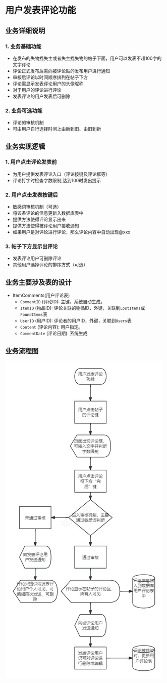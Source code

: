 # 用户发表评论功能
## 业务详细说明
### 1. 业务基础功能
- 在发布的失物找失主或者失主找失物的帖子下面，用户可以发表不超100字的文字评论
- 评论正式发布后需向被评论贴的发布用户进行通知
- 审核后评论以时间顺序排列在帖子下方
- 评论需显示发表评论用户的头像昵称
- 对于用户的评论进行评论
- 发表评论的用户发表后可删除
### 2. 业务可选功能
- 评论的审核机制
- 可由用户自行选择时间上由新到旧、由旧到新
## 业务实现逻辑
### 1. 用户点击评论发表前
- 为用户提供发表评论入口（评论按键及评论框等）
- 评论打字时检查字数限制,达到100时发出提示
### 2. 用户点击发表按键后
- 敏感词审核机制（可选）
- 将该条评论的信息更新入数据库表中
- 提供方法使得评论显示出来
- 提供方法使得被评论用户接收通知
- 如果用户是对评论进行评论，那么评论内容中自动出现@xxx
### 3. 帖子下方显示出评论
- 发表评论用户可删除评论 
- 其他用户选择评论的排序方式（可选）
## 业务主要涉及表的设计
- ItemComments(用户评论表)
    - `CommentID` (评论ID): 主键，系统自动生成。
    - `ItemID` (物品ID): 评论关联的物品ID，外键，关联到`LostItems`或`FoundItems`表
    - `UserID` (用户ID): 评论者的用户ID，外键，关联到`Users`表
    - `Content` (评论内容): 用户指定。
    - `CommentDate` (评论日期): 系统生成
## 业务流程图
![流程图](Resource/用户发表评论流程图.jpg)